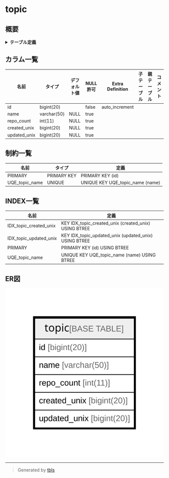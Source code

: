 # topic

## 概要

<details>
<summary><strong>テーブル定義</strong></summary>

```sql
CREATE TABLE `topic` (
  `id` bigint(20) NOT NULL AUTO_INCREMENT,
  `name` varchar(50) DEFAULT NULL,
  `repo_count` int(11) DEFAULT NULL,
  `created_unix` bigint(20) DEFAULT NULL,
  `updated_unix` bigint(20) DEFAULT NULL,
  PRIMARY KEY (`id`),
  UNIQUE KEY `UQE_topic_name` (`name`),
  KEY `IDX_topic_updated_unix` (`updated_unix`),
  KEY `IDX_topic_created_unix` (`created_unix`)
) ENGINE=InnoDB DEFAULT CHARSET=utf8mb4 ROW_FORMAT=DYNAMIC
```

</details>

## カラム一覧

| 名前           | タイプ         | デフォルト値       | NULL許可   | Extra Definition | 子テーブル      | 親テーブル      | コメント     |
| ------------ | ----------- | ------------ | -------- | ---------------- | ---------- | ---------- | -------- |
| id           | bigint(20)  |              | false    | auto_increment   |            |            |          |
| name         | varchar(50) | NULL         | true     |                  |            |            |          |
| repo_count   | int(11)     | NULL         | true     |                  |            |            |          |
| created_unix | bigint(20)  | NULL         | true     |                  |            |            |          |
| updated_unix | bigint(20)  | NULL         | true     |                  |            |            |          |

## 制約一覧

| 名前             | タイプ         | 定義                               |
| -------------- | ----------- | -------------------------------- |
| PRIMARY        | PRIMARY KEY | PRIMARY KEY (id)                 |
| UQE_topic_name | UNIQUE      | UNIQUE KEY UQE_topic_name (name) |

## INDEX一覧

| 名前                     | 定義                                                    |
| ---------------------- | ----------------------------------------------------- |
| IDX_topic_created_unix | KEY IDX_topic_created_unix (created_unix) USING BTREE |
| IDX_topic_updated_unix | KEY IDX_topic_updated_unix (updated_unix) USING BTREE |
| PRIMARY                | PRIMARY KEY (id) USING BTREE                          |
| UQE_topic_name         | UNIQUE KEY UQE_topic_name (name) USING BTREE          |

## ER図

![er](topic.svg)

---

> Generated by [tbls](https://github.com/k1LoW/tbls)
